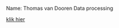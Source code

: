  Name: Thomas van Dooren
	Data processing


<a href="https://tombado.github.io/Minor-Programmeren/Dataprocessing/">klik hier</a>
